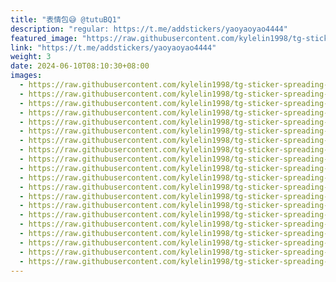```yaml
---
title: "表情包😅 @tutuBQ1"
description: "regular: https://t.me/addstickers/yaoyaoyao4444"
featured_image: "https://raw.githubusercontent.com/kylelin1998/tg-sticker-spreading-worldwide-images/main/img/ef4be31a-df54-4d68-bd34-de810d2255fa.jpg"
link: "https://t.me/addstickers/yaoyaoyao4444"
weight: 3
date: 2024-06-10T08:10:30+08:00
images:
  - https://raw.githubusercontent.com/kylelin1998/tg-sticker-spreading-worldwide-images/main/img/ef4be31a-df54-4d68-bd34-de810d2255fa.jpg
  - https://raw.githubusercontent.com/kylelin1998/tg-sticker-spreading-worldwide-images/main/img/ea29dcc5-646f-4c0b-a599-05d688a24c5f.jpg
  - https://raw.githubusercontent.com/kylelin1998/tg-sticker-spreading-worldwide-images/main/img/92e13af2-0f01-4495-9d02-186c305c4392.jpg
  - https://raw.githubusercontent.com/kylelin1998/tg-sticker-spreading-worldwide-images/main/img/1ae91397-d153-43af-a442-e9a4dde1e838.jpg
  - https://raw.githubusercontent.com/kylelin1998/tg-sticker-spreading-worldwide-images/main/img/e1b0a944-80ce-4c47-959e-f4a56950f68b.jpg
  - https://raw.githubusercontent.com/kylelin1998/tg-sticker-spreading-worldwide-images/main/img/fa4c2cb4-d1f8-436d-a149-011a161f472c.jpg
  - https://raw.githubusercontent.com/kylelin1998/tg-sticker-spreading-worldwide-images/main/img/a4deafbb-6aff-480e-87d0-21e969714f0e.jpg
  - https://raw.githubusercontent.com/kylelin1998/tg-sticker-spreading-worldwide-images/main/img/abb8a30c-6e59-43a5-a829-3559624ebec8.jpg
  - https://raw.githubusercontent.com/kylelin1998/tg-sticker-spreading-worldwide-images/main/img/d224ef0d-5ad0-405e-844c-5cba6235b50d.jpg
  - https://raw.githubusercontent.com/kylelin1998/tg-sticker-spreading-worldwide-images/main/img/914139bf-c08b-4a49-845e-ae2b61c84a22.jpg
  - https://raw.githubusercontent.com/kylelin1998/tg-sticker-spreading-worldwide-images/main/img/1cc05148-2b63-48f2-afb5-d0fe0a803f58.jpg
  - https://raw.githubusercontent.com/kylelin1998/tg-sticker-spreading-worldwide-images/main/img/e7188e7f-0e63-42ab-a053-3b7550e08e43.jpg
  - https://raw.githubusercontent.com/kylelin1998/tg-sticker-spreading-worldwide-images/main/img/df3d207c-62ee-436d-9d01-911b5ada3846.jpg
  - https://raw.githubusercontent.com/kylelin1998/tg-sticker-spreading-worldwide-images/main/img/5483553d-6fd5-4d66-b110-5c852eec51ba.jpg
  - https://raw.githubusercontent.com/kylelin1998/tg-sticker-spreading-worldwide-images/main/img/37d5f726-cda1-46d1-8af7-6776c0be5ef6.jpg
  - https://raw.githubusercontent.com/kylelin1998/tg-sticker-spreading-worldwide-images/main/img/5174ad1d-3e5a-4984-aaff-f349b08fd361.jpg
  - https://raw.githubusercontent.com/kylelin1998/tg-sticker-spreading-worldwide-images/main/img/d6c63901-0a11-4643-92f8-608f6f394895.jpg
  - https://raw.githubusercontent.com/kylelin1998/tg-sticker-spreading-worldwide-images/main/img/6ab7a6e4-f1b4-4a16-a394-b65f67688832.jpg
  - https://raw.githubusercontent.com/kylelin1998/tg-sticker-spreading-worldwide-images/main/img/b8744add-c41f-48f8-a9ba-49b8880df9c0.jpg
  - https://raw.githubusercontent.com/kylelin1998/tg-sticker-spreading-worldwide-images/main/img/32bcec08-85fb-4c07-99ff-5e7ead206444.jpg
---
```

